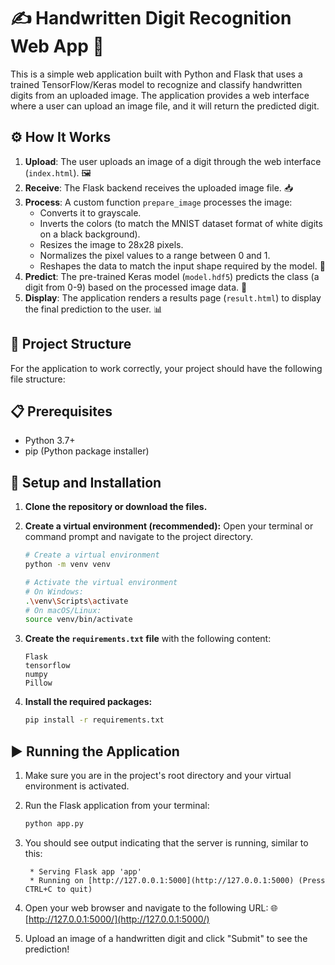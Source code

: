 # ✍️ Handwritten Digit Recognition Web App 🤖

This is a simple web application built with Python and Flask that uses a trained TensorFlow/Keras model to recognize and classify handwritten digits from an uploaded image. The application provides a web interface where a user can upload an image file, and it will return the predicted digit.

## ⚙️ How It Works

1.  **Upload**: The user uploads an image of a digit through the web interface (`index.html`). 🖼️
2.  **Receive**: The Flask backend receives the uploaded image file. 📥
3.  **Process**: A custom function `prepare_image` processes the image:
    * Converts it to grayscale.
    * Inverts the colors (to match the MNIST dataset format of white digits on a black background).
    * Resizes the image to 28x28 pixels.
    * Normalizes the pixel values to a range between 0 and 1.
    * Reshapes the data to match the input shape required by the model. 🎨
4.  **Predict**: The pre-trained Keras model (`model.hdf5`) predicts the class (a digit from 0-9) based on the processed image data. 🧠
5.  **Display**: The application renders a results page (`result.html`) to display the final prediction to the user. 📊

## 📁 Project Structure

For the application to work correctly, your project should have the following file structure:

## 📋 Prerequisites

* Python 3.7+
* pip (Python package installer)

## 🚀 Setup and Installation

1.  **Clone the repository or download the files.**

2.  **Create a virtual environment (recommended):**
    Open your terminal or command prompt and navigate to the project directory.
    ```bash
    # Create a virtual environment
    python -m venv venv

    # Activate the virtual environment
    # On Windows:
    .\venv\Scripts\activate
    # On macOS/Linux:
    source venv/bin/activate
    ```

3.  **Create the `requirements.txt` file** with the following content:
    ```
    Flask
    tensorflow
    numpy
    Pillow
    ```

4.  **Install the required packages:**
    ```bash
    pip install -r requirements.txt
    ```

## ▶️ Running the Application

1.  Make sure you are in the project's root directory and your virtual environment is activated.

2.  Run the Flask application from your terminal:
    ```bash
    python app.py
    ```

3.  You should see output indicating that the server is running, similar to this:
    ```
     * Serving Flask app 'app'
     * Running on [http://127.0.0.1:5000](http://127.0.0.1:5000) (Press CTRL+C to quit)
    ```

4.  Open your web browser and navigate to the following URL: 🌐
    [http://127.0.0.1:5000/](http://127.0.0.1:5000/)

5.  Upload an image of a handwritten digit and click "Submit" to see the prediction!
